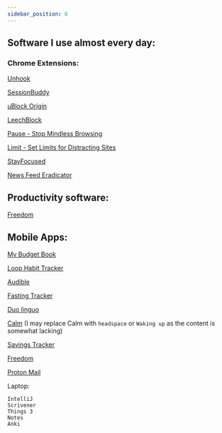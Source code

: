 ```yaml
---
sidebar_position: 6
---
```


## Software I use almost every day:

### Chrome Extensions:

[Unhook](https://chrome.google.com/webstore/detail/unhook-remove-youtube-rec/khncfooichmfjbepaaaebmommgaepoid?hl=en)

[SessionBuddy](https://chrome.google.com/webstore/detail/session-buddy/edacconmaakjimmfgnblocblbcdcpbko?hl=en)

[uBlock Origin](https://chrome.google.com/webstore/detail/ublock-origin/cjpalhdlnbpafiamejdnhcphjbkeiagm?hl=en)

[LeechBlock](https://chrome.google.com/webstore/detail/leechblock-ng/blaaajhemilngeeffpbfkdjjoefldkok)

[Pause - Stop Mindless Browsing](https://chrome.google.com/webstore/detail/pause-stop-mindless-brows/ljfdccdjpfjpfjbpdiihanpodilolofh)

[Limit - Set Limits for Distracting Sites](https://chrome.google.com/webstore/detail/limit-set-limits-for-dist/blcdfhbibkkjpfdddnmnmhfgjlicebba)

[StayFocused](https://chrome.google.com/webstore/detail/stayfocusd/laankejkbhbdhmipfmgcngdelahlfoji?hl=en-GB)

[News Feed Eradicator](https://chrome.google.com/webstore/detail/news-feed-eradicator/fjcldmjmjhkklehbacihaiopjklihlgg?hl=en)


## Productivity software:

[Freedom](https://freedom.to/dashboard)

## Mobile Apps:

[My Budget Book](https://play.google.com/store/apps/details?id=com.onetwoapps.mh&hl=en_GB&gl=US)

[Loop Habit Tracker](https://play.google.com/store/apps/details?id=org.isoron.uhabits&hl=en_GB&gl=US)

[Audible](https://www.audible.com/)

[Fasting Tracker](https://play.google.com/store/apps/details?id=bodyfast.zero.fastingtracker.weightloss&hl=en_GB&gl=US)

[Duo linguo](https://www.duolingo.com/)

[Calm](https://play.google.com/store/apps/details?id=com.calm.android&hl=en_GB&gl=US)
(I may replace Calm with `headspace` or `Waking up` as the content is somewhat lacking)

[Savings Tracker](https://play.google.com/store/apps/details?id=com.longnguyen.savingstracker&hl=en_GB&gl=US)

[Freedom](https://freedom.to/dashboard)

[Proton Mail](https://proton.me/mail)

Laptop:

```
IntelliJ
Scrivener
Things 3
Notes
Anki
```